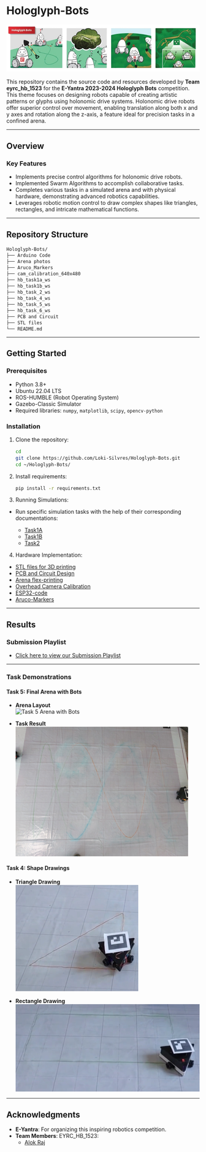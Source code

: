 
# Hologlyph-Bots

![Hologlyph Bots Background](https://github.com/Loki-Silvres/Hologlyph-Bots/blob/main/Hologylph_bots_background.png?raw=true)

This repository contains the source code and resources developed by **Team eyrc_hb_1523** for the **E-Yantra 2023-2024 Hologlyph Bots** competition. This theme focuses on designing robots capable of creating artistic patterns or glyphs using holonomic drive systems. Holonomic drive robots offer superior control over movement, enabling translation along both x and y axes and rotation along the z-axis, a feature ideal for precision tasks in a confined arena.

---

## Overview

### **Key Features**
- Implements precise control algorithms for holonomic drive robots.
- Implemented Swarm Algorithms to accomplish collaborative tasks.
- Completes various tasks in a simulated arena and with physical hardware, demonstrating advanced robotics capabilities.
- Leverages robotic motion control to draw complex shapes like triangles, rectangles, and intricate mathematical functions.

---

## Repository Structure

```plaintext
Hologlyph-Bots/
├── Arduino Code
├── Arena photos
├── Aruco_Markers
├── cam_calibration_640x480
├── hb_task1a_ws
├── hb_task1b_ws
├── hb_task_2_ws
├── hb_task_4_ws
├── hb_task_5_ws
├── hb_task_6_ws
├── PCB and Circuit
├── STL files
└── README.md
```

---

## Getting Started

### **Prerequisites**
- Python 3.8+
- Ubuntu 22.04 LTS
- ROS-HUMBLE (Robot Operating System)
- Gazebo-Classic Simulator
- Required libraries: `numpy`, `matplotlib`, `scipy`, `opencv-python`

### **Installation**
1. Clone the repository:
   ```bash
   cd 
   git clone https://github.com/Loki-Silvres/Hologlyph-Bots.git
   cd ~/Hologlyph-Bots/
   ```

2. Install requirements:
   ```bash
   pip install -r requirements.txt
   ```
4. Running Simulations:
   
- Run specific simulation tasks with the help of their corresponding documentations:

  - [Task1A](https://github.com/Loki-Silvres/Hologlyph-Bots/tree/main/hb_task1a_ws#readme)
  - [Task1B](https://github.com/Loki-Silvres/Hologlyph-Bots/tree/main/hb_task1b_ws#readme)
  - [Task2](https://github.com/Loki-Silvres/Hologlyph-Bots/tree/main/hb_task_2_ws#readme)

4. Hardware Implementation:
   
- [STL files for 3D printing](https://github.com/Loki-Silvres/Hologlyph-Bots/tree/main/STL%20files)
- [PCB and Circuit Design](https://github.com/Loki-Silvres/Hologlyph-Bots/tree/main/PCB%20and%20Circuit)
- [Arena flex-printing](https://github.com/Loki-Silvres/Hologlyph-Bots/tree/main/Arena%20photos)
- [Overhead Camera Calibration](https://github.com/Loki-Silvres/Hologlyph-Bots/tree/main/cam_calibration_640x480)
- [ESP32-code](https://github.com/Loki-Silvres/Hologlyph-Bots/tree/main/Arduino%20Code)
- [Aruco-Markers](https://github.com/Loki-Silvres/Hologlyph-Bots/tree/main/Aruco_Markers)

---

## Results

### **Submission Playlist**
- [Click here to view our Submission Playlist](https://youtube.com/playlist?list=PL_9--5xsFYUQ-xg70fmYQrzXn2ip_9O3C&si=z0v1tnEO03IPCXnJ)

---

### **Task Demonstrations**

#### **Task 5: Final Arena with Bots**
- **Arena Layout**  
  <img src="https://github.com/user-attachments/assets/e0325b9f-6a9e-483c-a289-086f58bf5257" width="450" alt="Task 5 Arena with Bots" />


- **Task Result**  
  <img src="https://github.com/Loki-Silvres/Hologlyph-Bots/blob/main/Arena%20photos/Task_5_result.jpg?raw=true" width="450" alt="Task 5 Result" />

#### **Task 4: Shape Drawings**
- **Triangle Drawing**  
  <img src="https://github.com/Loki-Silvres/Hologlyph-Bots/blob/main/Arena%20photos/task_4_triangle.png?raw=true" width="320" alt="Task 4 Triangle Drawing" />

- **Rectangle Drawing**  
  <img src="https://github.com/Loki-Silvres/Hologlyph-Bots/blob/main/Arena%20photos/task_4_rectangle.png?raw=true" width="579" alt="Task 4 Rectangle Drawing" />

---

## Acknowledgments
- **E-Yantra**: For organizing this inspiring robotics competition.
- **Team Members**: EYRC_HB_1523:
  - [Alok Raj](https://github.com/Loki-Silvres)

